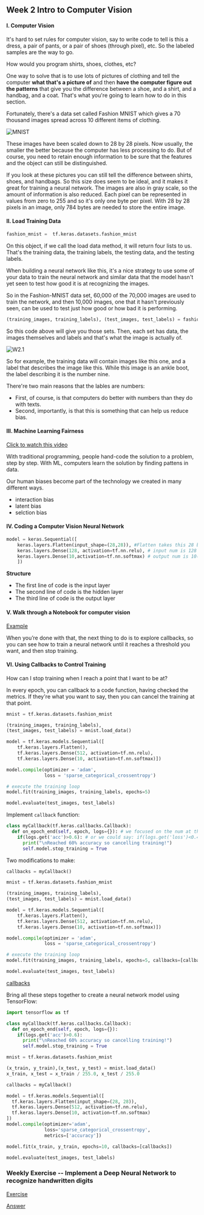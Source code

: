 ## Week 2 Intro to Computer Vision

#### I. Computer Vision

It's hard to set rules for computer vision, say to write code to tell is this a dress, a pair of pants, or a pair of shoes (through pixel), etc. So the labeled samples are the way to go.

How would you program shirts, shoes, clothes, etc?

One way to solve that is to use lots of pictures of clothing and tell the computer __what that's a picture of__ and then __have the computer figure out the patterns__ that give you the difference between a shoe, and a shirt, and a handbag, and a coat. That's what you're going to learn how to do in this section. 

Fortunately, there's a data set called Fashion MNIST which gives a 70 thousand images spread across 10 different items of clothing. 

![MNIST](https://raw.githubusercontent.com/JiaRuiShao/TensorFlow/master/1-Introduction%20to%20Tensorflow%20for%20AI%2C%20ML%20and%20DL/images/MNIST.PNG)

These images have been scaled down to 28 by 28 pixels. Now usually, the smaller the better because the computer has less processing to do. But of course, you need to retain enough information to be sure that the features and the object can still be distinguished. 

If you look at these pictures you can still tell the difference between shirts, shoes, and handbags. So this size does seem to be ideal, and it makes it great for training a neural network. The images are also in gray scale, so the amount of information is also reduced. Each pixel can be represented in values from zero to 255 and so it's only one byte per pixel. With 28 by 28 pixels in an image, only 784 bytes are needed to store the entire image. 

#### II. Load Training Data


```python
fashion_mnist =  tf.keras.datasets.fashion_mnist
```

On this object, if we call the load data method, it will return four lists to us. That's the training data, the training labels, the testing data, and the testing labels. 

When building a neural network like this, it's a nice strategy to use some of your data to train the neural network and similar data that the model hasn't yet seen to test how good it is at recognizing the images. 

So in the Fashion-MNIST data set, 60,000 of the 70,000 images are used to train the network, and then 10,000 images, one that it hasn't previously seen, can be used to test just how good or how bad it is performing. 

```python
(training_images, training_labels), (test_images, test_labels) = fashion_mnist.load_data()
```

So this code above will give you those sets. Then, each set has data, the images themselves and labels and that's what the image is actually of. 

![W2.1](https://github.com/JiaRuiShao/TensorFlow/blob/master/1-Introduction%20to%20Tensorflow%20for%20AI,%20ML%20and%20DL/images/W2.1.PNG?raw=true)

So for example, the training data will contain images like this one, and a label that describes the image like this. While this image is an ankle boot, the label describing it is the number nine. 

There're two main reasons that the lables are numbers: 

- First, of course, is that computers do better with numbers than they do with texts. 
- Second, importantly, is that this is something that can help us reduce bias.

#### III. Machine Learning Fairness

[Click to watch this video](https://developers.google.com/machine-learning/fairness-overview/)

With traditional programming, people hand-code the solution to a problem, step by step. With ML, computers learn the solution by finding pattens in data.

Our human biases become part of the technology we created in many different ways.

- interaction bias
- latent bias
- selction bias

#### IV. Coding a Computer Vision Neural Network

```python
model = keras.Sequential([
	keras.layers.Flatten(input_shape=(28,28)), #Flatten takes this 28 by 28 square and turns it into a simple linear array(image shape 28x28)
	keras.layers.Dense(128, activation=tf.nn.relu), # input num is 128 
	keras.layers.Dense(10,activation=tf.nn.softmax) # output num is 10(10 neurons here because we have ten classes of clothing in the dataset)
	])
```

__Structure__

- The first line of code is the input layer
- The second line of code is the hidden layer
- The third line of code is the output layer

#### V. Walk through a Notebook for computer vision

[Example](https://colab.research.google.com/github/lmoroney/dlaicourse/blob/master/Course%201%20-%20Part%204%20-%20Lesson%202%20-%20Notebook.ipynb)

When you’re done with that, the next thing to do is to explore callbacks, so you can see how to train a neural network until it reaches a threshold you want, and then stop training. 

#### VI. Using Callbacks to Control Training

How can I stop training when I reach a point that I want to be at?

In every epoch, you can callback to a code function, having checked the metrics. If they're what you want to say, then you can cancel the training at that point. 

```python
mnist = tf.keras.datasets.fashion_mnist

(training_images, training_labels), 
(test_images, test_labels) = mnist.load_data()

model = tf.keras.models.Sequential([
	tf.keras.layers.Flatten(), 
    tf.keras.layers.Dense(512, activation=tf.nn.relu), 
    tf.keras.layers.Dense(10, activation=tf.nn.softmax)])

model.compile(optimizer = 'adam',
              loss = 'sparse_categorical_crossentropy')

# execute the training loop
model.fit(training_images, training_labels, epochs=5)

model.evaluate(test_images, test_labels)

```

Implement `callback` function:

```python
class myCallback(tf.keras.callbacks.Callback):
  def on_epoch_end(self, epoch, logs={}): # we focused on the num at the end of epoch
    if(logs.get('acc')>0.6): # or we could say: if(logs.get('loss')<0.4):
      print("\nReached 60% accuracy so cancelling training!")
      self.model.stop_training = True
```

Two modifications to make:

```python
callbacks = myCallback()

mnist = tf.keras.datasets.fashion_mnist

(training_images, training_labels), 
(test_images, test_labels) = mnist.load_data()

model = tf.keras.models.Sequential([
	tf.keras.layers.Flatten(), 
    tf.keras.layers.Dense(512, activation=tf.nn.relu), 
    tf.keras.layers.Dense(10, activation=tf.nn.softmax)])

model.compile(optimizer = 'adam',
              loss = 'sparse_categorical_crossentropy')

# execute the training loop
model.fit(training_images, training_labels, epochs=5, callbacks=[callbacks])

model.evaluate(test_images, test_labels)

```

[callbacks](https://colab.research.google.com/github/lmoroney/dlaicourse/blob/master/Course%201%20-%20Part%204%20-%20Lesson%204%20-%20Notebook.ipynb)

Bring all these steps together to create a neural network model using TensorFlow:

```python
import tensorflow as tf

class myCallback(tf.keras.callbacks.Callback):
  def on_epoch_end(self, epoch, logs={}):
    if(logs.get('acc')>0.6):
      print("\nReached 60% accuracy so cancelling training!")
      self.model.stop_training = True

mnist = tf.keras.datasets.fashion_mnist

(x_train, y_train),(x_test, y_test) = mnist.load_data()
x_train, x_test = x_train / 255.0, x_test / 255.0

callbacks = myCallback()

model = tf.keras.models.Sequential([
  tf.keras.layers.Flatten(input_shape=(28, 28)),
  tf.keras.layers.Dense(512, activation=tf.nn.relu),
  tf.keras.layers.Dense(10, activation=tf.nn.softmax)
])
model.compile(optimizer='adam',
              loss='sparse_categorical_crossentropy',
              metrics=['accuracy'])

model.fit(x_train, y_train, epochs=10, callbacks=[callbacks])

model.evaluate(test_images, test_labels)

```

### Weekly Exercise -- Implement a Deep Neural Network to recognize handwritten digits

[Exercise](https://colab.research.google.com/github/lmoroney/dlaicourse/blob/master/Exercises/Exercise%202%20-%20Handwriting%20Recognition/Exercise2-Question.ipynb)

[Answer](https://colab.research.google.com/github/lmoroney/dlaicourse/blob/master/Exercises/Exercise%202%20-%20Handwriting%20Recognition/Exercise2-Answer.ipynb)



